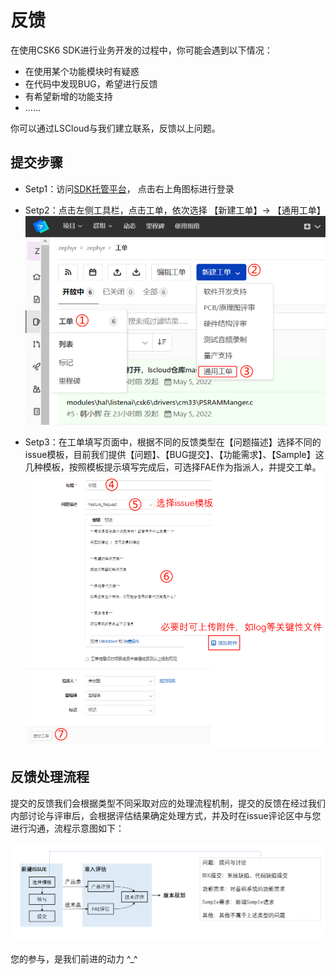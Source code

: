 # 反馈

在使用CSK6 SDK进行业务开发的过程中，你可能会遇到以下情况：
- 在使用某个功能模块时有疑惑
- 在代码中发现BUG，希望进行反馈
- 有希望新增的功能支持
- ……

你可以通过LSCloud与我们建立联系，反馈以上问题。

## 提交步骤
- Setp1：访问[SDK托管平台](https://cloud.listenai.com/zephyr/zephyr)， 点击右上角图标进行登录
- Setp2：点击左侧工具栏，点击工单，依次选择 【新建工单】-> 【通用工单】
![image](./images/issue_1.png)

- Setp3：在工单填写页面中，根据不同的反馈类型在【问题描述】选择不同的issue模板，目前我们提供【问题】、【BUG提交】、【功能需求】、【Sample】这几种模板，按照模板提示填写完成后，可选择FAE作为指派人，并提交工单。
![image](./images/issue_2.png)

## 反馈处理流程
提交的反馈我们会根据类型不同采取对应的处理流程机制，提交的反馈在经过我们内部讨论与评审后，会根据评估结果确定处理方式，并及时在issue评论区中与您进行沟通，流程示意图如下：

![image](./images/issue_3.png)

您的参与，是我们前进的动力 ^_^